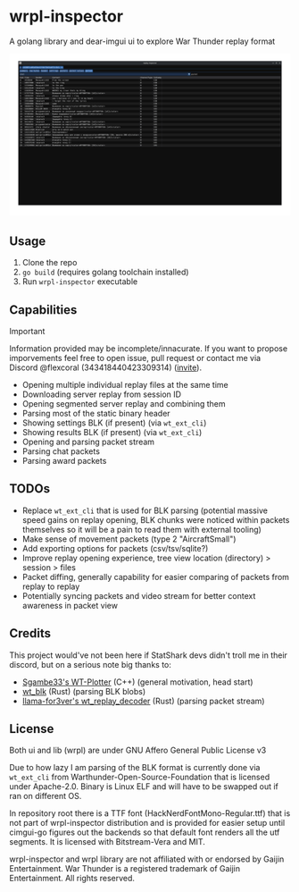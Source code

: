 # wrpl-inspector

A golang library and dear-imgui ui to explore War Thunder replay format

![screenshots](assets/preview.gif)

## Usage

1. Clone the repo
2. `go build` (requires golang toolchain installed)
3. Run `wrpl-inspector` executable

## Capabilities

> [!IMPORTANT]
> Information provided may be incomplete/innacurate.
> If you want to propose imporvements feel free to open issue, pull request or contact me via Discord @flexcoral (343418440423309314) ([invite](https://discord.com/invite/DFsMKWJJPN)).

- Opening multiple individual replay files at the same time
- Downloading server replay from session ID
- Opening segmented server replay and combining them
- Parsing most of the static binary header
- Showing settings BLK (if present) (via `wt_ext_cli`)
- Showing results BLK (if present) (via `wt_ext_cli`)
- Opening and parsing packet stream
- Parsing chat packets
- Parsing award packets

## TODOs

- Replace `wt_ext_cli` that is used for BLK parsing (potential massive speed gains on replay opening, BLK chunks were noticed within packets themselves so it will be a pain to read them with external tooling)
- Make sense of movement packets (type 2 "AircraftSmall")
- Add exporting options for packets (csv/tsv/sqlite?)
- Improve replay opening experience, tree view location (directory) > session > files
- Packet diffing, generally capability for easier comparing of packets from replay to replay
- Potentially syncing packets and video stream for better context awareness in packet view

## Credits

This project would've not been here if StatShark devs didn't troll me in their discord, but on a serious note big thanks to:
- [Sgambe33's WT-Plotter](https://github.com/Sgambe33/WT-Plotter) (C++) (general motivation, head start)
- [wt_blk](https://github.com/Warthunder-Open-Source-Foundation/wt_blk) (Rust) (parsing BLK blobs)
- [llama-for3ver's wt_replay_decoder](https://github.com/llama-for3ver/wt_replay_decoder) (Rust) (parsing packet stream)

## License

Both ui and lib (wrpl) are under GNU Affero General Public License v3

Due to how lazy I am parsing of the BLK format is currently done via `wt_ext_cli`
from Warthunder-Open-Source-Foundation that is licensed under Apache-2.0. Binary is
Linux ELF and will have to be swapped out if ran on different OS.

In repository root there is a TTF font (HackNerdFontMono-Regular.ttf) that is
not part of wrpl-inspector distribution and is provided for easier setup until
cimgui-go figures out the backends so that default font renders all the utf segments.
It is licensed with Bitstream-Vera and MIT.

wrpl-inspector and wrpl library are not affiliated with or endorsed by
Gaijin Entertainment. War Thunder is a registered trademark of Gaijin Entertainment. All rights reserved.
